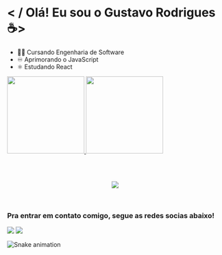 # < / Olá! Eu sou o Gustavo Rodrigues ☕>
<ul>
  <li> 🧑‍💻 Cursando Engenharia de Software</li>
  <li> ♾️ Aprimorando o JavaScript</li>
  <li> ⚛️ Estudando React</li>
</ul>
<div>
  <a href="https://github.com/Rodrigues-Gustavo">
  <img height="180em" src="https://github-readme-stats.vercel.app/api?username=Rodrigues-Gustavo&show_icons=true&theme=tokyonight&include_all_commits=true&count_private=true"/>
  <img height="180em" src="https://github-readme-stats.vercel.app/api/top-langs/?username=Rodrigues-Gustavo&layout=compact&langs_count=6&theme=tokyonight"/>
</div>
  
   <br> <br>
  
<p align="center">
   <a href="https://skillicons.dev">
     <img src="https://skillicons.dev/icons?i=git,html,css,sass,js,react"/>
   </a>
 </p>
 
 <br>
 
  ### Pra entrar em contato comigo, segue as redes socias abaixo!
 
<div> 
  <a href = "gustavorr001@gmail.com"><img src="https://img.shields.io/badge/-Gmail-%23333?style=for-the-badge&logo=gmail&logoColor=white" target="_blank"></a>
  <a href="www.linkedin.com/in/gusta-rodrigues" target="_blank"><img src="https://img.shields.io/badge/-LinkedIn-%230077B5?style=for-the-badge&logo=linkedin&logoColor=white" target="_blank"></a> 
 
  ![Snake animation](https://github.com/Rodrigues-Gustavo/Rodrigues-Gustavo/blob/output/github-contribution-grid-snake.svg)

</div>
